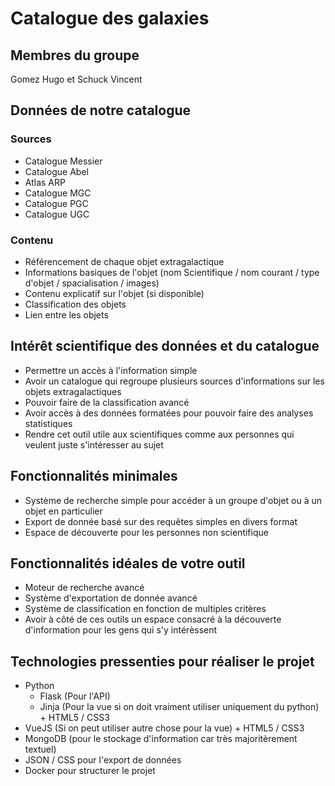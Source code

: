 # Catalogue des galaxies

## Membres du groupe
Gomez Hugo et Schuck Vincent

## Données de notre catalogue
### Sources
- Catalogue Messier
- Catalogue Abel
- Atlas ARP
- Catalogue MGC
- Catalogue PGC
- Catalogue UGC

### Contenu
- Référencement de chaque objet extragalactique
- Informations basiques de l'objet (nom Scientifique / nom courant / type d'objet / spacialisation / images)
- Contenu explicatif sur l'objet (si disponible)
- Classification des objets
- Lien entre les objets

## Intérêt scientifique des données et du catalogue

- Permettre un accès à l'information simple
- Avoir un catalogue qui regroupe plusieurs sources d'informations sur les objets extragalactiques
- Pouvoir faire de la classification avancé
- Avoir accès à des données formatées pour pouvoir faire des analyses statistiques
- Rendre cet outil utile aux scientifiques comme aux personnes qui veulent juste s'intéresser au sujet

## Fonctionnalités minimales

- Système de recherche simple pour accéder à un groupe d'objet ou à un objet en particulier
- Export de donnée basé sur des requêtes simples en divers format
- Espace de découverte pour les personnes non scientifique

## Fonctionnalités idéales de votre outil

- Moteur de recherche avancé
- Système d'exportation de donnée avancé
- Système de classification en fonction de multiples critères
- Avoir à côté de ces outils un espace consacré à la découverte d'information pour les gens qui s'y intérèssent

## Technologies pressenties pour réaliser le projet

- Python
    - Flask (Pour l'API)
    - Jinja (Pour la vue si on doit vraiment utiliser uniquement du python) + HTML5 / CSS3
- VueJS (Si on peut utiliser autre chose pour la vue) + HTML5 / CSS3
- MongoDB (pour le stockage d'information car très majoritèrement textuel)
- JSON / CSS pour l'export de données
- Docker pour structurer le projet
